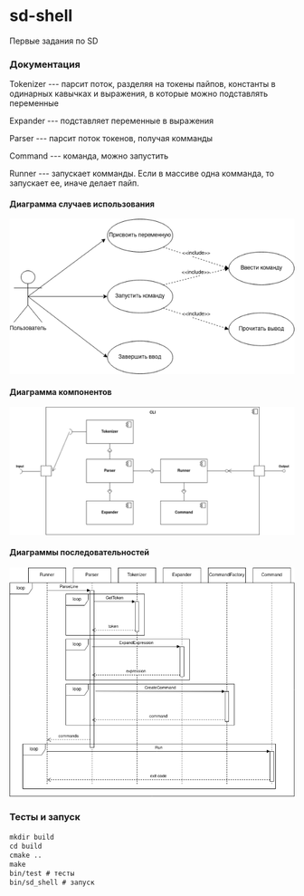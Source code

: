 # sd-shell
Первые задания по SD

### Документация
Tokenizer --- парсит поток, разделяя на токены пайпов, константы в одинарных кавычках и выражения, в которые можно подставлять переменные

Expander --- подставляет переменные в выражения

Parser --- парсит поток токенов, получая комманды

Command --- команда, можно запустить

Runner --- запускает комманды. Если в массиве одна комманда, то запускает ее, иначе делает пайп.

#### Диаграмма случаев использования
![Диаграмма случаев использования](diagrams/use_case_diagram.png)

#### Диаграмма компонентов
![Диаграмма компонентов](diagrams/components_diagram.png)
#### Диаграммы последовательностей
![Диаграмма последовательностей](diagrams/sequence_diagram.png)

### Тесты и запуск
```
mkdir build
cd build
cmake ..
make
bin/test # тесты
bin/sd_shell # запуск
```
